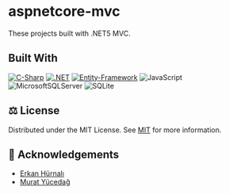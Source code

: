 
# aspnetcore-mvc

These projects built with .NET5 MVC.




## Built With
[![C-Sharp](https://img.shields.io/badge/C%23-239120?style=for-the-badge&logo=c-sharp&logoColor=white)](https://docs.microsoft.com/en-us/dotnet/csharp/)
[![.NET](https://img.shields.io/badge/.NET-5C2D91?style=for-the-badge&logo=.net&logoColor=white)](https://dotnet.microsoft.com/)
[![Entity-Framework](https://img.shields.io/badge/Entity%20Framework-004880?style=for-the-badge&logo=nuget&logoColor=white)](https://docs.microsoft.com/en-us/ef/)
![JavaScript](https://img.shields.io/badge/javascript-%23323330.svg?style=for-the-badge&logo=javascript&logoColor=%23F7DF1E)
![MicrosoftSQLServer](https://img.shields.io/badge/Microsoft%20SQL%20Sever-CC2927?style=for-the-badge&logo=microsoft%20sql%20server&logoColor=white)
![SQLite](https://img.shields.io/badge/sqlite-%2307405e.svg?style=for-the-badge&logo=sqlite&logoColor=white)
## ⚖️ License

Distributed under the MIT License. See [MIT](https://choosealicense.com/licenses/mit/) for more information.


## 🙏 Acknowledgements

 - [Erkan Hürnalı](https://www.linkedin.com/in/erkanh%C3%BCrnal%C4%B1/)
 - [Murat Yücedağ](https://www.linkedin.com/in/murat-y%C3%BCceda%C4%9F-186933149/)
